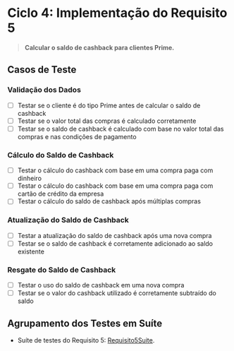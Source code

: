 # Ciclo 4: Implementação do Requisito 5

> **Calcular o saldo de cashback para clientes Prime.**

## Casos de Teste

### Validação dos Dados

- [ ] Testar se o cliente é do tipo Prime antes de calcular o saldo de cashback
- [ ] Testar se o valor total das compras é calculado corretamente
- [ ] Testar se o saldo de cashback é calculado com base no valor total das compras e nas condições de pagamento

### Cálculo do Saldo de Cashback

- [ ] Testar o cálculo do cashback com base em uma compra paga com dinheiro
- [ ] Testar o cálculo do cashback com base em uma compra paga com cartão de crédito da empresa
- [ ] Testar o cálculo do saldo de cashback após múltiplas compras

### Atualização do Saldo de Cashback

- [ ] Testar a atualização do saldo de cashback após uma nova compra
- [ ] Testar se o saldo de cashback é corretamente adicionado ao saldo existente

### Resgate do Saldo de Cashback

- [ ] Testar o uso do saldo de cashback em uma nova compra
- [ ] Testar se o valor do cashback utilizado é corretamente subtraído do saldo

## Agrupamento dos Testes em Suíte

* Suíte de testes do Requisito 5: [Requisito5Suite](../trab1/src/test/java/br/unb/Requisito5Suite.java).

